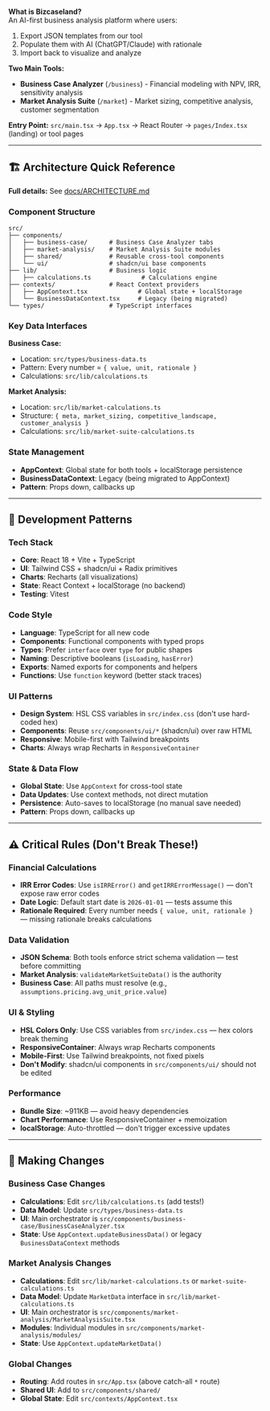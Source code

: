 
**What is Bizcaseland?**  
An AI-first business analysis platform where users:
1. Export JSON templates from our tool
2. Populate them with AI (ChatGPT/Claude) with rationale
3. Import back to visualize and analyze

**Two Main Tools:**
- **Business Case Analyzer** (`/business`) - Financial modeling with NPV, IRR, sensitivity analysis
- **Market Analysis Suite** (`/market`) - Market sizing, competitive analysis, customer segmentation

**Entry Point:** `src/main.tsx` → `App.tsx` → React Router → `pages/Index.tsx` (landing) or tool pages


---

## 🏗️ Architecture Quick Reference

**Full details:** See [docs/ARCHITECTURE.md](../docs/ARCHITECTURE.md)

### Component Structure
```
src/
├── components/
│   ├── business-case/      # Business Case Analyzer tabs
│   ├── market-analysis/    # Market Analysis Suite modules
│   ├── shared/             # Reusable cross-tool components
│   └── ui/                 # shadcn/ui base components
├── lib/                    # Business logic
│   ├── calculations.ts              # Calculations engine
├── contexts/               # React Context providers
│   ├── AppContext.tsx              # Global state + localStorage
│   └── BusinessDataContext.tsx     # Legacy (being migrated)
└── types/                  # TypeScript interfaces
```

### Key Data Interfaces

**Business Case:**
- Location: `src/types/business-data.ts`
- Pattern: Every number = `{ value, unit, rationale }`
- Calculations: `src/lib/calculations.ts`

**Market Analysis:**
- Location: `src/lib/market-calculations.ts`
- Structure: `{ meta, market_sizing, competitive_landscape, customer_analysis }`
- Calculations: `src/lib/market-suite-calculations.ts`

### State Management
- **AppContext**: Global state for both tools + localStorage persistence
- **BusinessDataContext**: Legacy (being migrated to AppContext)
- **Pattern**: Props down, callbacks up

---

## 🔧 Development Patterns

### Tech Stack
- **Core**: React 18 + Vite + TypeScript
- **UI**: Tailwind CSS + shadcn/ui + Radix primitives
- **Charts**: Recharts (all visualizations)
- **State**: React Context + localStorage (no backend)
- **Testing**: Vitest

### Code Style
- **Language**: TypeScript for all new code
- **Components**: Functional components with typed props
- **Types**: Prefer `interface` over `type` for public shapes
- **Naming**: Descriptive booleans (`isLoading`, `hasError`)
- **Exports**: Named exports for components and helpers
- **Functions**: Use `function` keyword (better stack traces)

### UI Patterns
- **Design System**: HSL CSS variables in `src/index.css` (don't use hard-coded hex)
- **Components**: Reuse `src/components/ui/*` (shadcn/ui) over raw HTML
- **Responsive**: Mobile-first with Tailwind breakpoints
- **Charts**: Always wrap Recharts in `ResponsiveContainer`

### State & Data Flow
- **Global State**: Use `AppContext` for cross-tool state
- **Data Updates**: Use context methods, not direct mutation
- **Persistence**: Auto-saves to localStorage (no manual save needed)
- **Pattern**: Props down, callbacks up

---

## ⚠️ Critical Rules (Don't Break These!)

### Financial Calculations
- **IRR Error Codes**: Use `isIRRError()` and `getIRRErrorMessage()` — don't expose raw error codes
- **Date Logic**: Default start date is `2026-01-01` — tests assume this
- **Rationale Required**: Every number needs `{ value, unit, rationale }` — missing rationale breaks calculations

### Data Validation
- **JSON Schema**: Both tools enforce strict schema validation — test before committing
- **Market Analysis**: `validateMarketSuiteData()` is the authority
- **Business Case**: All paths must resolve (e.g., `assumptions.pricing.avg_unit_price.value`)

### UI & Styling
- **HSL Colors Only**: Use CSS variables from `src/index.css` — hex colors break theming
- **ResponsiveContainer**: Always wrap Recharts components
- **Mobile-First**: Use Tailwind breakpoints, not fixed pixels
- **Don't Modify**: shadcn/ui components in `src/components/ui/` should not be edited

### Performance
- **Bundle Size**: ~911KB — avoid heavy dependencies
- **Chart Performance**: Use ResponsiveContainer + memoization
- **localStorage**: Auto-throttled — don't trigger excessive updates

---

## 📝 Making Changes

### Business Case Changes
- **Calculations**: Edit `src/lib/calculations.ts` (add tests!)
- **Data Model**: Update `src/types/business-data.ts`
- **UI**: Main orchestrator is `src/components/business-case/BusinessCaseAnalyzer.tsx`
- **State**: Use `AppContext.updateBusinessData()` or legacy `BusinessDataContext` methods

### Market Analysis Changes
- **Calculations**: Edit `src/lib/market-calculations.ts` or `market-suite-calculations.ts`
- **Data Model**: Update `MarketData` interface in `src/lib/market-calculations.ts`
- **UI**: Main orchestrator is `src/components/market-analysis/MarketAnalysisSuite.tsx`
- **Modules**: Individual modules in `src/components/market-analysis/modules/`
- **State**: Use `AppContext.updateMarketData()`

### Global Changes
- **Routing**: Add routes in `src/App.tsx` (above catch-all `*` route)
- **Shared UI**: Add to `src/components/shared/`
- **Global State**: Edit `src/contexts/AppContext.tsx`
